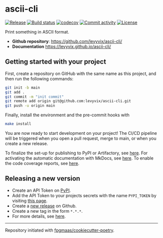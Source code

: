 # ascii-cli

[![Release](https://img.shields.io/github/v/release/levyvix/ascii-cli)](https://img.shields.io/github/v/release/levyvix/ascii-cli)
[![Build status](https://img.shields.io/github/actions/workflow/status/levyvix/ascii-cli/main.yml?branch=main)](https://github.com/levyvix/ascii-cli/actions/workflows/main.yml?query=branch%3Amain)
[![codecov](https://codecov.io/gh/levyvix/ascii-cli/branch/main/graph/badge.svg)](https://codecov.io/gh/levyvix/ascii-cli)
[![Commit activity](https://img.shields.io/github/commit-activity/m/levyvix/ascii-cli)](https://img.shields.io/github/commit-activity/m/levyvix/ascii-cli)
[![License](https://img.shields.io/github/license/levyvix/ascii-cli)](https://img.shields.io/github/license/levyvix/ascii-cli)

Print something in ASCII format.

- **Github repository**: <https://github.com/levyvix/ascii-cli/>
- **Documentation** <https://levyvix.github.io/ascii-cli/>

## Getting started with your project

First, create a repository on GitHub with the same name as this project, and then run the following commands:

```bash
git init -b main
git add .
git commit -m "init commit"
git remote add origin git@github.com:levyvix/ascii-cli.git
git push -u origin main
```

Finally, install the environment and the pre-commit hooks with

```bash
make install
```

You are now ready to start development on your project!
The CI/CD pipeline will be triggered when you open a pull request, merge to main, or when you create a new release.

To finalize the set-up for publishing to PyPI or Artifactory, see [here](https://fpgmaas.github.io/cookiecutter-poetry/features/publishing/#set-up-for-pypi).
For activating the automatic documentation with MkDocs, see [here](https://fpgmaas.github.io/cookiecutter-poetry/features/mkdocs/#enabling-the-documentation-on-github).
To enable the code coverage reports, see [here](https://fpgmaas.github.io/cookiecutter-poetry/features/codecov/).

## Releasing a new version

- Create an API Token on [PyPI](https://pypi.org/).
- Add the API Token to your projects secrets with the name `PYPI_TOKEN` by visiting [this page](https://github.com/levyvix/ascii-cli/settings/secrets/actions/new).
- Create a [new release](https://github.com/levyvix/ascii-cli/releases/new) on Github.
- Create a new tag in the form `*.*.*`.
- For more details, see [here](https://fpgmaas.github.io/cookiecutter-poetry/features/cicd/#how-to-trigger-a-release).

---

Repository initiated with [fpgmaas/cookiecutter-poetry](https://github.com/fpgmaas/cookiecutter-poetry).
